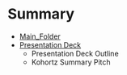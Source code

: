 # Summary

* [Main_Folder](mainfolder.md)
* [Presentation Deck](presentation_deck.md)
   * Presentation Deck Outline
   * Kohortz Summary Pitch

